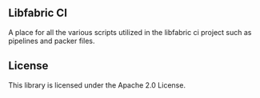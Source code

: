 ## Libfabric CI

A place for all the various scripts utilized in the libfabric ci project such as pipelines and packer files.

## License

This library is licensed under the Apache 2.0 License. 
